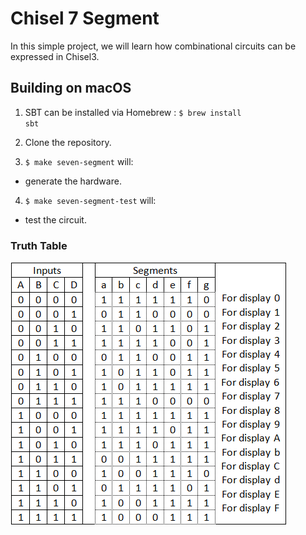 # Chisel 7 Segment

In this simple project, we will learn how combinational circuits can be expressed in Chisel3.

## Building on macOS
1. SBT can be installed via Homebrew :
   <code>$ brew install sbt</code>
2. Clone the repository.

3. <code>$ make seven-segment</code> will: 
* generate the hardware.

4. <code>$ make seven-segment-test</code> will: 
*  test the circuit.

### Truth Table 

![](assets/truth_table.png)
 
